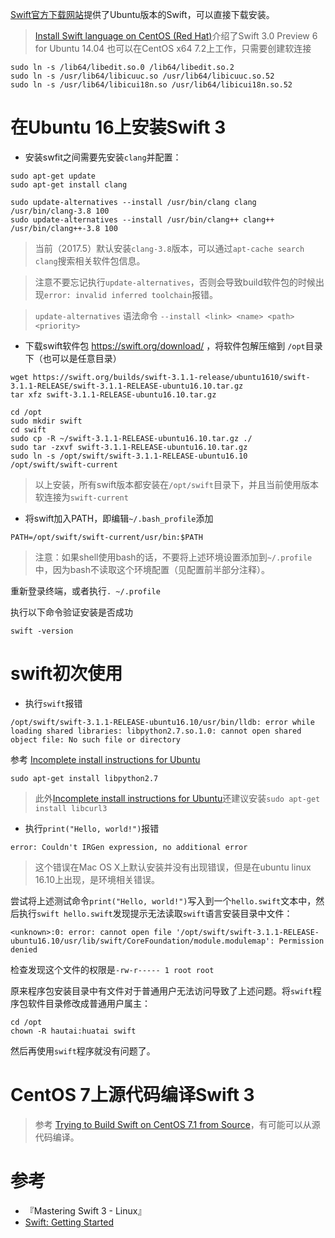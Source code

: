 [Swift官方下载网站](https://swift.org/download/#releases)提供了Ubuntu版本的Swift，可以直接下载安装。

> [Install Swift language on CentOS (Red Hat)](http://stackoverflow.com/questions/34073701/install-swift-language-on-centos-red-hat)介绍了Swift 3.0 Preview 6 for Ubuntu 14.04 也可以在CentOS x64 7.2上工作，只需要创建软连接

```
sudo ln -s /lib64/libedit.so.0 /lib64/libedit.so.2
sudo ln -s /usr/lib64/libicuuc.so /usr/lib64/libicuuc.so.52
sudo ln -s /usr/lib64/libicui18n.so /usr/lib64/libicui18n.so.52
```

# 在Ubuntu 16上安装Swift 3

* 安装swfit之间需要先安装`clang`并配置：

```
sudo apt-get update
sudo apt-get install clang

sudo update-alternatives --install /usr/bin/clang clang /usr/bin/clang-3.8 100
sudo update-alternatives --install /usr/bin/clang++ clang++ /usr/bin/clang++-3.8 100
```

> 当前（2017.5）默认安装`clang-3.8`版本，可以通过`apt-cache search clang`搜索相关软件包信息。

> 注意不要忘记执行`update-alternatives`，否则会导致build软件包的时候出现`error: invalid inferred toolchain`报错。

> `update-alternatives` 语法命令 `--install <link> <name> <path> <priority>`

* 下载swift软件包 https://swift.org/download/ ，将软件包解压缩到 `/opt`目录下（也可以是任意目录）

```
wget https://swift.org/builds/swift-3.1.1-release/ubuntu1610/swift-3.1.1-RELEASE/swift-3.1.1-RELEASE-ubuntu16.10.tar.gz
tar xfz swift-3.1.1-RELEASE-ubuntu16.10.tar.gz
```

```
cd /opt
sudo mkdir swift
cd swift
sudo cp -R ~/swift-3.1.1-RELEASE-ubuntu16.10.tar.gz ./
sudo tar -zxvf swift-3.1.1-RELEASE-ubuntu16.10.tar.gz
sudo ln -s /opt/swift/swift-3.1.1-RELEASE-ubuntu16.10 /opt/swift/swift-current
```

> 以上安装，所有swift版本都安装在`/opt/swift`目录下，并且当前使用版本软连接为`swift-current`

* 将swift加入PATH，即编辑`~/.bash_profile`添加

```
PATH=/opt/swift/swift-current/usr/bin:$PATH
```

> 注意：如果shell使用bash的话，不要将上述环境设置添加到`~/.profile`中，因为bash不读取这个环境配置（见配置前半部分注释）。

重新登录终端，或者执行`. ~/.profile`

执行以下命令验证安装是否成功

```
swift -version
```

# swift初次使用

* 执行`swift`报错

```
/opt/swift/swift-3.1.1-RELEASE-ubuntu16.10/usr/bin/lldb: error while loading shared libraries: libpython2.7.so.1.0: cannot open shared object file: No such file or directory
```

参考 [Incomplete install instructions for Ubuntu](https://bugs.swift.org/browse/SR-2743)

```
sudo apt-get install libpython2.7
```

> 此外[Incomplete install instructions for Ubuntu](https://bugs.swift.org/browse/SR-2743)还建议安装`sudo apt-get install libcurl3`

* 执行`print("Hello, world!")`报错

```
error: Couldn't IRGen expression, no additional error
```

> 这个错误在Mac OS X上默认安装并没有出现错误，但是在ubuntu linux 16.10上出现，是环境相关错误。

尝试将上述测试命令`print("Hello, world!")`写入到一个`hello.swift`文本中，然后执行`swift hello.swift`发现提示无法读取`swift`语言安装目录中文件：

```
<unknown>:0: error: cannot open file '/opt/swift/swift-3.1.1-RELEASE-ubuntu16.10/usr/lib/swift/CoreFoundation/module.modulemap': Permission denied
```

检查发现这个文件的权限是`-rw-r----- 1 root root`

原来程序包安装目录中有文件对于普通用户无法访问导致了上述问题。将`swift`程序包软件目录修改成普通用户属主：

```
cd /opt
chown -R hautai:huatai swift
```

然后再使用`swift`程序就没有问题了。

# CentOS 7上源代码编译Swift 3

> 参考 [Trying to Build Swift on CentOS 7.1 from Source](http://www.swiftprogrammer.info/swift_centos_1.html)，有可能可以从源代码编译。

# 参考

* 『Mastering Swift 3 - Linux』
* [Swift: Getting Started](https://swift.org/getting-started/#installing-swift)